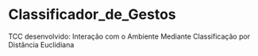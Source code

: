 # Classificador_de_Gestos
TCC desenvolvido: Interação com o Ambiente Mediante Classificação por Distância Euclidiana

